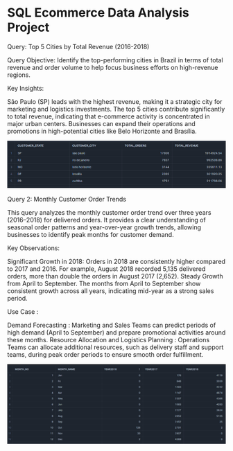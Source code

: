 # SQL Ecommerce Data Analysis Project

Query: Top 5 Cities by Total Revenue (2016-2018)

Query Objective:
Identify the top-performing cities in Brazil in terms of total revenue and order volume to help focus business efforts on high-revenue regions.

Key Insights:

São Paulo (SP) leads with the highest revenue, making it a strategic city for marketing and logistics investments.
The top 5 cities contribute significantly to total revenue, indicating that e-commerce activity is concentrated in major urban centers.
Businesses can expand their operations and promotions in high-potential cities like Belo Horizonte and Brasília.

![Screenshot Description](https://github.com/praveenGIT27/SQL-Analysis/blob/main/Query%201%20SS.png)



Query 2: Monthly Customer Order Trends

This query analyzes the monthly customer order trend over three years (2016–2018) for delivered orders. It provides a clear understanding of seasonal order patterns and year-over-year growth trends, allowing businesses to identify peak months for customer demand.

Key Observations:

Significant Growth in 2018: Orders in 2018 are consistently higher compared to 2017 and 2016. For example, August 2018 recorded 5,135 delivered orders, more than double the orders in August 2017 (2,652).
Steady Growth from April to September.
The months from April to September show consistent growth across all years, indicating mid-year as a strong sales period.

Use Case : 

Demand Forecasting : Marketing and Sales Teams can predict periods of high demand (April to September) and prepare promotional activities around these months.
Resource Allocation and Logistics Planning : Operations Teams can allocate additional resources, such as delivery staff and support teams, during peak order periods to ensure smooth order fulfillment.

![Screenshot Description](https://github.com/praveenGIT27/SQL-Analysis/blob/main/Query%202%20SS.png)
